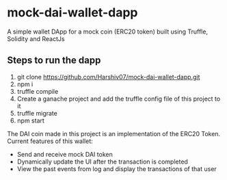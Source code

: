 # mock-dai-wallet-dapp
A simple wallet DApp for a mock coin (ERC20 token) built using Truffle, Solidity and ReactJs 

## Steps to run the dapp
1. git clone https://github.com/Harshiv07/mock-dai-wallet-dapp.git
2. npm i
3. truffle compile
4. Create a ganache project and add the truffle config file of this project to it
5. truffle migrate
6. npm start

The DAI coin made in this project is an implementation of the ERC20 Token. Current features of this wallet:
* Send and receive mock DAI token
* Dynamically update the UI after the transaction is completed
* View the past events from log and display the transactions of that user 
